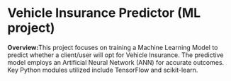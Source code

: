 <h1> Vehicle Insurance Predictor (ML project) </h1>
        <p><strong>Overview:</strong>This project focuses on training a Machine Learning Model to predict whether a client/user will opt for Vehicle Insurance. The predictive model employs an Artificial Neural Network (ANN) for accurate outcomes. Key Python modules utilized include TensorFlow and scikit-learn.</p>

